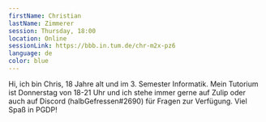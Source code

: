 ```yaml
---
firstName: Christian
lastName: Zimmerer
session: Thursday, 18:00
location: Online
sessionLink: https://bbb.in.tum.de/chr-m2x-pz6
language: de
color: blue
---
```


Hi, ich bin Chris, 18 Jahre alt und im 3. Semester Informatik. Mein Tutorium ist Donnerstag von 18-21 Uhr und ich stehe immer gerne auf Zulip oder auch auf Discord (halbGefressen#2690) für Fragen zur Verfügung. Viel Spaß in PGDP!
